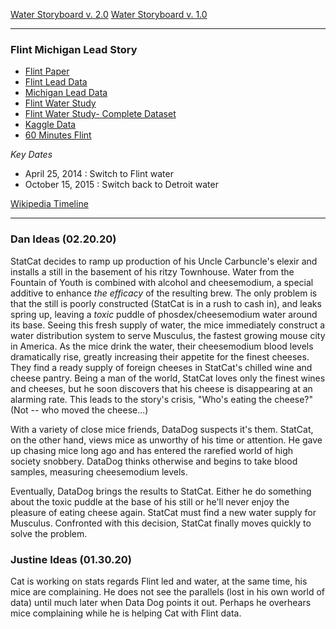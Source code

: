 [Water Storyboard v. 2.0](https://docs.google.com/presentation/d/17Hbndiyf23DjAgSIsqiEWFGGyJXL51G9aUgpNU3UVyQ/edit?usp=sharing)
[Water Storyboard v. 1.0](https://docs.google.com/presentation/d/1TBB-rH2XDP52SCPjj-htuFNaC1V_2MMJE-QdBujtPdA/edit?usp=sharing)

------------------------------------------------------------------------------------------
### Flint Michigan Lead Story
- [Flint Paper](https://ajph.aphapublications.org/doi/10.2105/AJPH.2015.303003)
- [Flint Lead Data](https://www.michigan.gov/flintwater/0,6092,7-345-76292_76294_76297---,00.html)
- [Michigan Lead Data](https://www.michigan.gov/lead/0,5417,7-310-84214---,00.html)
- [Flint Water Study](http://flintwaterstudy.org/2016/04/results-of-flint-resident-water-lead-sampling-march-2016/)
- [Flint Water Study- Complete Dataset](http://flintwaterstudy.org/2015/12/complete-dataset-lead-results-in-tap-water-for-271-flint-samples/)
- [Kaggle Data](https://www.kaggle.com/c/mdst-flint/data)
- [60 Minutes Flint](https://www.cbsnews.com/news/flint-water-crisis-effect-on-children-60-minutes-2020-03-15/)

*Key Dates*
- April 25, 2014   : Switch to Flint water
- October 15, 2015 : Switch back to Detroit water

[Wikipedia Timeline](https://en.wikipedia.org/wiki/Flint_water_crisis#Return_to_Detroit_water)

------------------------------------------------------------------------------------------
### Dan Ideas (02.20.20)
StatCat decides to ramp up production of his Uncle Carbuncle's elexir and installs a still in the basement of his ritzy Townhouse.  Water from the Fountain of Youth is combined with alcohol and cheesemodium, a special additive to enhance *the efficacy* of the resulting brew.  The only problem is that the still is poorly constructed (StatCat is in a rush to cash in), and leaks spring up, leaving a *toxic* puddle of phosdex/cheesemodium water around its base.  Seeing this fresh supply of water, the mice immediately construct a water distribution system to serve Musculus, the fastest growing mouse city in America.  As the mice drink the water, their cheesemodium blood levels dramatically rise, greatly increasing their appetite for the finest cheeses.  They find a ready supply of foreign cheeses in StatCat's chilled wine and cheese pantry.  Being a man of the world, StatCat loves only the finest wines and cheeses, but he soon discovers that his cheese is disappearing at an alarming rate.  This leads to the story's crisis, "Who's eating  the cheese?"  (Not -- who moved the cheese...)

With a variety of close mice friends, DataDog suspects it's them.  StatCat, on the other hand, views mice as unworthy of his time or attention.  He gave up chasing mice long ago and has entered the rarefied world of high society snobbery.  DataDog thinks otherwise and begins to take blood samples, measuring cheesemodium levels.  

Eventually, DataDog brings the results to StatCat.  Either he do something about the toxic puddle at the base of his still or he'll never enjoy the pleasure of eating cheese again.  StatCat must find a new water supply for Musculus.  Confronted with this decision, StatCat finally moves quickly to solve the problem.

### Justine Ideas (01.30.20)
Cat is working on stats regards Flint led and water, at the same time, his mice are complaining. He does not see the parallels (lost in his own world of data) until much later when Data Dog points it out. Perhaps he overhears mice complaining while he is helping Cat with Flint data. 
